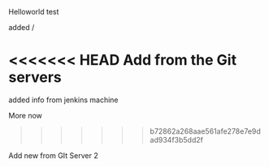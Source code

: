 Helloworld test

added /

<<<<<<< HEAD
Add from the Git servers
=======
added info from jenkins machine

More now
>>>>>>> b72862a268aae561afe278e7e9dad934f3b5dd2f


Add new from GIt Server 2
